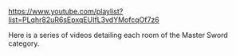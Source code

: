 https://www.youtube.com/playlist?list=PLqhr82uR6sEpxqEUIfL3vdYMofcqOf7z6

Here is a series of videos detailing each room of the Master Sword category.
